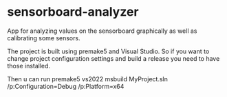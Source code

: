 # sensorboard-analyzer
App for analyzing values on the sensorboard graphically as well as calibrating some sensors.

The project is built using premake5 and Visual Studio. So if you want to change project configuration settings and build a release you need to have those installed.

Then u can run
premake5 vs2022
msbuild MyProject.sln /p:Configuration=Debug /p:Platform=x64
